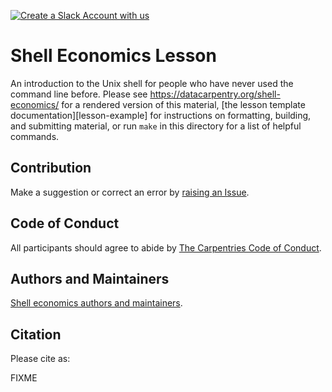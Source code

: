 [![Create a Slack Account with us](https://img.shields.io/badge/Create_Slack_Account-The_Carpentries-071159.svg)](https://swc-slack-invite.herokuapp.com/) 

# Shell Economics Lesson

An introduction to the Unix shell for people who have never used the command line before.
Please see <https://datacarpentry.org/shell-economics/> for a rendered version of this material,
[the lesson template documentation][lesson-example]
for instructions on formatting, building, and submitting material,
or run `make` in this directory for a list of helpful commands.


## Contribution

Make a suggestion or correct an error by [raising an Issue](https://github.com/datacarpentry/shell-economics/issues).

## Code of Conduct

All participants should agree to abide by [The Carpentries Code of Conduct](http://www.datacarpentry.org/code-of-conduct/).

## Authors and Maintainers


[Shell economics authors and maintainers](https://github.com/datacarpentry/shell-economics/network/members). 

## Citation

Please cite as:

FIXME
